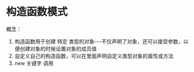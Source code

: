 # 构造函数模式
  概念：
  1. 构造函数用于创建 特定 类型的对象---不仅声明了对象，还可以接受参数，以便创建对象的时候设置对象的成员值
  2. 自定义自己的构造函数，可以在里面声明自定义类型对象的属性或方法
  3. new 关键字 调用